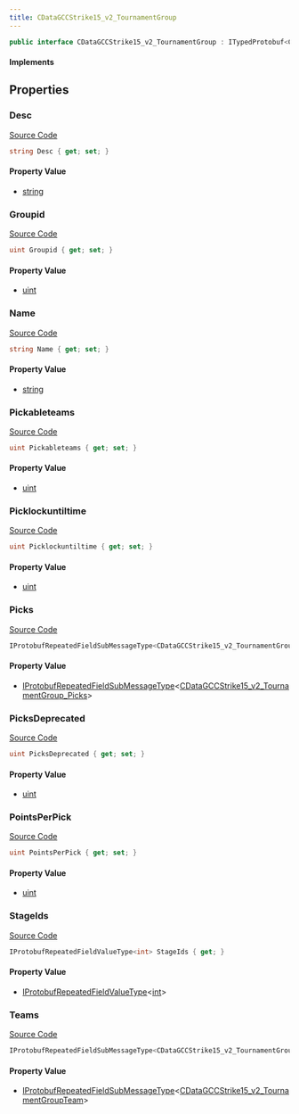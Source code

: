 ```yaml
---
title: CDataGCCStrike15_v2_TournamentGroup
---
```


```csharp
public interface CDataGCCStrike15_v2_TournamentGroup : ITypedProtobuf<CDataGCCStrike15_v2_TournamentGroup>, INativeHandle
```

#### Implements

## Properties

### Desc

[Source Code](https://github.com/swiftly-solution/swiftlys2/blob/beta/managed/src/SwiftlyS2.Generated/Protobufs/Interfaces/CDataGCCStrike15_v2_TournamentGroup.cs#L19)

```csharp
string Desc { get; set; }
```

#### Property Value

- [string](https://learn.microsoft.com/dotnet/api/system.string)

### Groupid

[Source Code](https://github.com/swiftly-solution/swiftlys2/blob/beta/managed/src/SwiftlyS2.Generated/Protobufs/Interfaces/CDataGCCStrike15_v2_TournamentGroup.cs#L13)

```csharp
uint Groupid { get; set; }
```

#### Property Value

- [uint](https://learn.microsoft.com/dotnet/api/system.uint32)

### Name

[Source Code](https://github.com/swiftly-solution/swiftlys2/blob/beta/managed/src/SwiftlyS2.Generated/Protobufs/Interfaces/CDataGCCStrike15_v2_TournamentGroup.cs#L16)

```csharp
string Name { get; set; }
```

#### Property Value

- [string](https://learn.microsoft.com/dotnet/api/system.string)

### Pickableteams

[Source Code](https://github.com/swiftly-solution/swiftlys2/blob/beta/managed/src/SwiftlyS2.Generated/Protobufs/Interfaces/CDataGCCStrike15_v2_TournamentGroup.cs#L34)

```csharp
uint Pickableteams { get; set; }
```

#### Property Value

- [uint](https://learn.microsoft.com/dotnet/api/system.uint32)

### Picklockuntiltime

[Source Code](https://github.com/swiftly-solution/swiftlys2/blob/beta/managed/src/SwiftlyS2.Generated/Protobufs/Interfaces/CDataGCCStrike15_v2_TournamentGroup.cs#L31)

```csharp
uint Picklockuntiltime { get; set; }
```

#### Property Value

- [uint](https://learn.microsoft.com/dotnet/api/system.uint32)

### Picks

[Source Code](https://github.com/swiftly-solution/swiftlys2/blob/beta/managed/src/SwiftlyS2.Generated/Protobufs/Interfaces/CDataGCCStrike15_v2_TournamentGroup.cs#L40)

```csharp
IProtobufRepeatedFieldSubMessageType<CDataGCCStrike15_v2_TournamentGroup_Picks> Picks { get; }
```

#### Property Value

- [IProtobufRepeatedFieldSubMessageType](/docs/api/shared/netmessages/iprotobufrepeatedfieldsubmessagetype-1)<[CDataGCCStrike15_v2_TournamentGroup_Picks](/docs/api/shared/protobufdefinitions/cdatagccstrike15_v2_tournamentgroup_picks)>

### PicksDeprecated

[Source Code](https://github.com/swiftly-solution/swiftlys2/blob/beta/managed/src/SwiftlyS2.Generated/Protobufs/Interfaces/CDataGCCStrike15_v2_TournamentGroup.cs#L22)

```csharp
uint PicksDeprecated { get; set; }
```

#### Property Value

- [uint](https://learn.microsoft.com/dotnet/api/system.uint32)

### PointsPerPick

[Source Code](https://github.com/swiftly-solution/swiftlys2/blob/beta/managed/src/SwiftlyS2.Generated/Protobufs/Interfaces/CDataGCCStrike15_v2_TournamentGroup.cs#L37)

```csharp
uint PointsPerPick { get; set; }
```

#### Property Value

- [uint](https://learn.microsoft.com/dotnet/api/system.uint32)

### StageIds

[Source Code](https://github.com/swiftly-solution/swiftlys2/blob/beta/managed/src/SwiftlyS2.Generated/Protobufs/Interfaces/CDataGCCStrike15_v2_TournamentGroup.cs#L28)

```csharp
IProtobufRepeatedFieldValueType<int> StageIds { get; }
```

#### Property Value

- [IProtobufRepeatedFieldValueType](/docs/api/shared/netmessages/iprotobufrepeatedfieldvaluetype-1)<[int](https://learn.microsoft.com/dotnet/api/system.int32)>

### Teams

[Source Code](https://github.com/swiftly-solution/swiftlys2/blob/beta/managed/src/SwiftlyS2.Generated/Protobufs/Interfaces/CDataGCCStrike15_v2_TournamentGroup.cs#L25)

```csharp
IProtobufRepeatedFieldSubMessageType<CDataGCCStrike15_v2_TournamentGroupTeam> Teams { get; }
```

#### Property Value

- [IProtobufRepeatedFieldSubMessageType](/docs/api/shared/netmessages/iprotobufrepeatedfieldsubmessagetype-1)<[CDataGCCStrike15_v2_TournamentGroupTeam](/docs/api/shared/protobufdefinitions/cdatagccstrike15_v2_tournamentgroupteam)>

